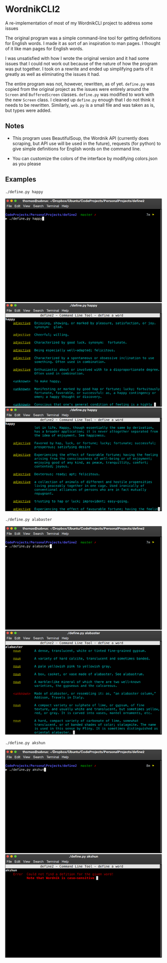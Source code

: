 # WordnikCLI2
A re-implementation of most of my WordnikCLI project to address some issues

The original program was a simple command-line tool for getting definitions for English words. I made it as sort of an
inspiration to man pages. I thought of it like man pages for English words.

I was unsatisfied with how I wrote the original version and it had some issues that I could not work out because
of the nature of how the program was put together. I took on a rewrite and ended up simplifying parts of it greatly
as well as eliminating the issues it had.

The entire program was not, however, rewritten, as of yet. `define.py` was copied from the original project as the issues
were entirely around the `Screen` and `BufferedScreen` classes. `define.py` was modified to work with the new `Screen` class. I cleaned up `define.py` enough that I do not think it needs to be rewritten. Similarly, `web.py` is a small file and was taken as is, but types were added.

## Notes
 * This program uses BeautifulSoup, the Wordnik API (currently does scraping, but API use will be used in the future), requests (for python) to give simple definitions for English words on the command line.

 * You can customize the colors of the interface by modifying colors.json as you please

## Examples

`./define.py happy`

![Alt Text](/images/define-happy.png "A screenshot of the program showing the prompt for define happy")
![Alt Text](/images/defs-happy-1.png "A screenshot of the program showing definitions of happy")
![Alt Text](/images/defs-happy-3.png "A screenshot of the program showing definitions of happy")

`./define.py alabaster`

![Alt Text](/images/define-alabaster.png "A screenshot of the program showing the prompt for define alabaster")
![Alt Text](/images/defs-alabaster-1.png "A screenshot of the program showing definitions of alabaster")

`./define.py akshun`

![Alt Text](/images/define-akshun.png "A screenshot of the program showing the prompt for define a non-existent word")
![Alt Text](/images/defs-akshun-1.png "A screenshot of the program showing definitions of a non-existent word")
